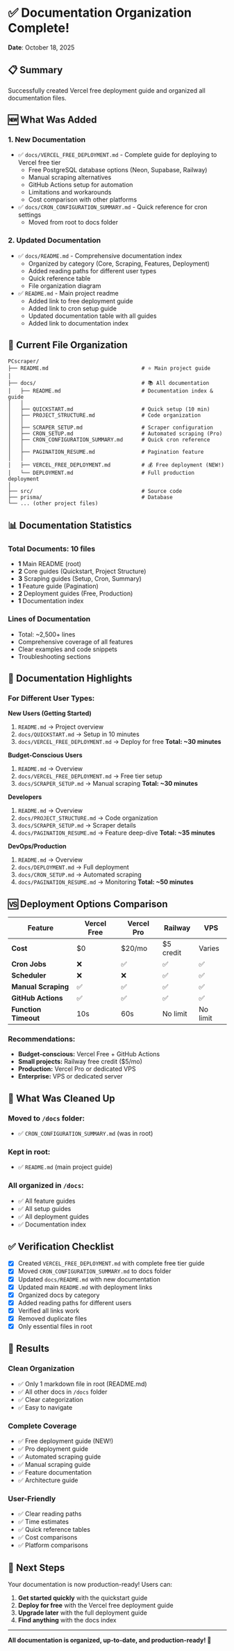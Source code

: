 # ✅ Documentation Organization Complete!

**Date**: October 18, 2025

## 📋 Summary

Successfully created Vercel free deployment guide and organized all documentation files.

## 🆕 What Was Added

### 1. **New Documentation**

- ✅ `docs/VERCEL_FREE_DEPLOYMENT.md` - Complete guide for deploying to Vercel free tier
  - Free PostgreSQL database options (Neon, Supabase, Railway)
  - Manual scraping alternatives
  - GitHub Actions setup for automation
  - Limitations and workarounds
  - Cost comparison with other platforms
- ✅ `docs/CRON_CONFIGURATION_SUMMARY.md` - Quick reference for cron settings
  - Moved from root to docs folder

### 2. **Updated Documentation**

- ✅ `docs/README.md` - Comprehensive documentation index
  - Organized by category (Core, Scraping, Features, Deployment)
  - Added reading paths for different user types
  - Quick reference table
  - File organization diagram
- ✅ `README.md` - Main project readme
  - Added link to free deployment guide
  - Added link to cron setup guide
  - Updated documentation table with all guides
  - Added link to documentation index

## 📁 Current File Organization

```
PCscraper/
├── README.md                              # ⭐ Main project guide
│
├── docs/                                  # 📚 All documentation
│   ├── README.md                          # Documentation index & guide
│   │
│   ├── QUICKSTART.md                      # Quick setup (10 min)
│   ├── PROJECT_STRUCTURE.md               # Code organization
│   │
│   ├── SCRAPER_SETUP.md                   # Scraper configuration
│   ├── CRON_SETUP.md                      # Automated scraping (Pro)
│   ├── CRON_CONFIGURATION_SUMMARY.md      # Quick cron reference
│   │
│   ├── PAGINATION_RESUME.md               # Pagination feature
│   │
│   ├── VERCEL_FREE_DEPLOYMENT.md          # 💰 Free deployment (NEW!)
│   └── DEPLOYMENT.md                      # Full production deployment
│
├── src/                                   # Source code
├── prisma/                                # Database
└── ... (other project files)
```

## 📊 Documentation Statistics

### Total Documents: 10 files

- **1** Main README (root)
- **2** Core guides (Quickstart, Project Structure)
- **3** Scraping guides (Setup, Cron, Summary)
- **1** Feature guide (Pagination)
- **2** Deployment guides (Free, Production)
- **1** Documentation index

### Lines of Documentation

- Total: ~2,500+ lines
- Comprehensive coverage of all features
- Clear examples and code snippets
- Troubleshooting sections

## 🎯 Documentation Highlights

### For Different User Types:

**New Users (Getting Started)**

1. `README.md` → Project overview
2. `docs/QUICKSTART.md` → Setup in 10 minutes
3. `docs/VERCEL_FREE_DEPLOYMENT.md` → Deploy for free
   **Total: ~30 minutes**

**Budget-Conscious Users**

1. `README.md` → Overview
2. `docs/VERCEL_FREE_DEPLOYMENT.md` → Free tier setup
3. `docs/SCRAPER_SETUP.md` → Manual scraping
   **Total: ~30 minutes**

**Developers**

1. `README.md` → Overview
2. `docs/PROJECT_STRUCTURE.md` → Code organization
3. `docs/SCRAPER_SETUP.md` → Scraper details
4. `docs/PAGINATION_RESUME.md` → Feature deep-dive
   **Total: ~35 minutes**

**DevOps/Production**

1. `README.md` → Overview
2. `docs/DEPLOYMENT.md` → Full deployment
3. `docs/CRON_SETUP.md` → Automated scraping
4. `docs/PAGINATION_RESUME.md` → Monitoring
   **Total: ~50 minutes**

## 🆚 Deployment Options Comparison

| Feature              | Vercel Free | Vercel Pro | Railway   | VPS      |
| -------------------- | ----------- | ---------- | --------- | -------- |
| **Cost**             | $0          | $20/mo     | $5 credit | Varies   |
| **Cron Jobs**        | ❌          | ✅         | ✅        | ✅       |
| **Scheduler**        | ❌          | ❌         | ✅        | ✅       |
| **Manual Scraping**  | ✅          | ✅         | ✅        | ✅       |
| **GitHub Actions**   | ✅          | ✅         | ✅        | ✅       |
| **Function Timeout** | 10s         | 60s        | No limit  | No limit |

### Recommendations:

- **Budget-conscious:** Vercel Free + GitHub Actions
- **Small projects:** Railway free credit ($5/mo)
- **Production:** Vercel Pro or dedicated VPS
- **Enterprise:** VPS or dedicated server

## 🔄 What Was Cleaned Up

### Moved to `/docs` folder:

- ✅ `CRON_CONFIGURATION_SUMMARY.md` (was in root)

### Kept in root:

- ✅ `README.md` (main project guide)

### All organized in `/docs`:

- ✅ All feature guides
- ✅ All setup guides
- ✅ All deployment guides
- ✅ Documentation index

## ✅ Verification Checklist

- [x] Created `VERCEL_FREE_DEPLOYMENT.md` with complete free tier guide
- [x] Moved `CRON_CONFIGURATION_SUMMARY.md` to docs folder
- [x] Updated `docs/README.md` with new documentation
- [x] Updated main `README.md` with deployment links
- [x] Organized docs by category
- [x] Added reading paths for different users
- [x] Verified all links work
- [x] Removed duplicate files
- [x] Only essential files in root

## 🎉 Results

### Clean Organization

- ✅ Only 1 markdown file in root (README.md)
- ✅ All other docs in `/docs` folder
- ✅ Clear categorization
- ✅ Easy to navigate

### Complete Coverage

- ✅ Free deployment guide (NEW!)
- ✅ Pro deployment guide
- ✅ Automated scraping guide
- ✅ Manual scraping guide
- ✅ Feature documentation
- ✅ Architecture guide

### User-Friendly

- ✅ Clear reading paths
- ✅ Time estimates
- ✅ Quick reference tables
- ✅ Cost comparisons
- ✅ Platform comparisons

## 🚀 Next Steps

Your documentation is now production-ready! Users can:

1. **Get started quickly** with the quickstart guide
2. **Deploy for free** with the Vercel free deployment guide
3. **Upgrade later** with the full deployment guide
4. **Find anything** with the docs index

---

**All documentation is organized, up-to-date, and production-ready! 🎊**
